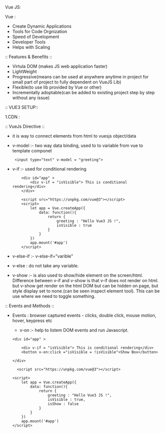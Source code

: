 Vue JS:


Vue :
- Create Dynamic Applications
- Tools for Code Orgnization
- Speed of Development
- Developer Tools
- Helps with Scaling

:: Features & Benefits ::

- Virtula DOM (makes JS web application faster)
- LightWeight
- Progressive(means can be used at anywhere anytime in project for small part of project to fully dependent on VueJS Lib)
- Flexible(to use lib provided by Vue or other)
- Incrementally adoptable(can be added to existing project step by step without any issue)


:: VUE3 SETUP::

1.CDN : <script src="https://unpkg.com/vue@3"></script>

:: VueJs Directive :: 

- it is way to connect elements from html to vuesjs object/data
 * v-model :- two way data binding, used to  to variable from vue to template componet
    ```
     <input type="text" v-model = "greeting">

    ```
 * v-if  :- used for conditional rendering
    ```
        <div id="app" >
            <div v-if = "isVisible"> This is conditional rendering</div>
        </div>

        <script src="https://unpkg.com/vue@3"></script>
        <script>
            let app = Vue.createApp({
                data: function(){
                    return {
                        greeting : "Hello Vue3 JS !",
                        isVisible : true
                    }
                }
            })
            app.mount('#app')
        </script>
    ```
 * v-else-if  :- 
            v-else-if="varible"
 
 * v-else : do not take any variable.



 * v-show  :- is also used to show/hide element on the screen/html. 
              Difference between v-if and v-show is that v-if does not render on html. but v-show get render on the html DOM but can be hidden on page, but style display set to none.(can be seen inspect element tool).
              This can be use where we need to toggle something.
  

:: Events and Methods :: 

 * Events : browser captured events - clicks, double click, mouse motion, hover, keypress etc
    * v-on :- help to listem DOM events and run Javascript.

    ```
    <div id="app" >
       
        <div v-if = "isVisible"> This is conditional rendering</div>
        <button v-on:click ="isVisible = !isVisible">Show Box</button>

    </div>

      <script src="https://unpkg.com/vue@3"></script>

    <script>
        let app = Vue.createApp({
            data: function(){
                return {
                    greeting : "Hello Vue3 JS !",
                    isVisible : true,
                    isShow : false
                }
            }
        })
        app.mount('#app')
    </script>


    ```